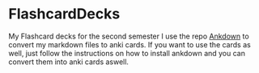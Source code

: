 # FlashcardDecks
My Flashcard decks for the second semester
I use the repo [Ankdown](https://github.com/benwr/ankdown) to convert my markdown files to anki cards.
If you want to use the cards as well, just follow the instructions on how to install ankdown and you can convert them into anki cards aswell.

